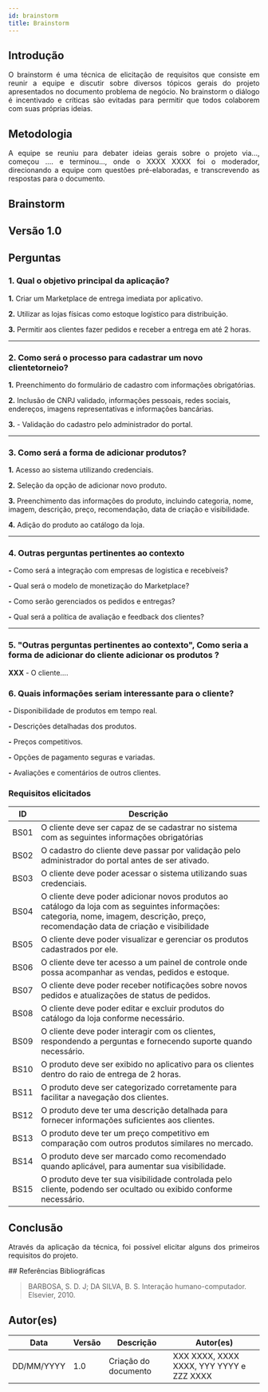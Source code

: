 ```yaml
---
id: brainstorm
title: Brainstorm
---
```

 
## Introdução
<p align = "justify">
O brainstorm é uma técnica de elicitação de requisitos que consiste em reunir a equipe e discutir sobre diversos tópicos gerais do projeto apresentados no documento problema de negócio. No brainstorm o diálogo é incentivado e críticas são evitadas para permitir que todos colaborem com suas próprias ideias.
</p>
 
## Metodologia
<p align = "justify">
A equipe se reuniu para debater ideias gerais sobre o projeto via..., começou .... e terminou..., onde o XXXX XXXX foi o moderador, direcionando a equipe com questões pré-elaboradas, e transcrevendo as respostas para o documento.
</p>
 
## Brainstorm
 
## Versão 1.0
 
## Perguntas
 
### 1. Qual o objetivo principal da aplicação?
 
<p align = "justify">
<b>1.</b> Criar um Marketplace de entrega imediata por aplicativo.
</p>
 
<b>2.</b> Utilizar as lojas físicas como estoque logístico para distribuição. 
 
<b>3.</b> Permitir aos clientes fazer pedidos e receber a entrega em até 2 horas.
</p>
 
---
 
### 2. Como será o processo para cadastrar um novo clientetorneio?
 
<p align = "justify">
<b>1.</b> Preenchimento do formulário de cadastro com informações obrigatórias.
 
<b>2.</b> Inclusão de CNPJ validado, informações pessoais, redes sociais, endereços, imagens representativas e informações bancárias.

<b>3.</b> - Validação do cadastro pelo administrador do portal.
  
---
 
### 3. Como será a forma de adicionar produtos?
 
<p align = "justify">
<b>1.</b> Acesso ao sistema utilizando credenciais.
</p>
 
<p align = "justify">
<b>2.</b> Seleção da opção de adicionar novo produto.
</p>
 
<b>3.</b> Preenchimento das informações do produto, incluindo categoria, nome, imagem, descrição, preço, recomendação, data de criação e visibilidade.
 
<b>4.</b> Adição do produto ao catálogo da loja.

 
---
 
### 4. Outras perguntas pertinentes ao contexto

<p align = "justify">
<b>-</b> Como será a integração com empresas de logística e recebíveis?
 
<b>-</b> Qual será o modelo de monetização do Marketplace?
 
<b>-</b> Como serão gerenciados os pedidos e entregas?

<b>-</b> Qual será a política de avaliação e feedback dos clientes?
 
---
 
### 5. "Outras perguntas pertinentes ao contexto", Como seria a forma de adicionar do cliente adicionar os produtos ?
<p align = "justify">
<b>XXX</b> - O cliente....
</p>
 
### 6. Quais informações seriam interessante para o cliente?
<p align = "justify">
   <b>-</b> Disponibilidade de produtos em tempo real.
   
   <b>-</b> Descrições detalhadas dos produtos.

   <b>-</b> Preços competitivos.

   <b>-</b> Opções de pagamento seguras e variadas.

   <b>-</b> Avaliações e comentários de outros clientes.
</p>
 
### Requisitos elicitados
 
|ID|Descrição|
|----|-------------|
|BS01| O cliente deve ser capaz de se cadastrar no sistema com as seguintes informações obrigatórias|
|BS02| O cadastro do cliente deve passar por validação pelo administrador do portal antes de ser ativado.|
|BS03| O cliente deve poder acessar o sistema utilizando suas credenciais.|
|BS04| O cliente deve poder adicionar novos produtos ao catálogo da loja com as seguintes informações: categoria, nome, imagem, descrição, preço, recomendação data de criação e visibilidade|
|BS05| O cliente deve poder visualizar e gerenciar os produtos cadastrados por ele.|
|BS06| O cliente deve ter acesso a um painel de controle onde possa acompanhar as vendas, pedidos e estoque.|
|BS07| O cliente deve poder receber notificações sobre novos pedidos e atualizações de status de pedidos.|
|BS08| O cliente deve poder editar e excluir produtos do catálogo da loja conforme necessário.|
|BS09| O cliente deve poder interagir com os clientes, respondendo a perguntas e fornecendo suporte quando necessário.|
|BS10| O produto deve ser exibido no aplicativo para os clientes dentro do raio de entrega de 2 horas.|
|BS11| O produto deve ser categorizado corretamente para facilitar a navegação dos clientes.|
|BS12| O produto deve ter uma descrição detalhada para fornecer informações suficientes aos clientes.|
|BS13| O produto deve ter um preço competitivo em comparação com outros produtos similares no mercado.|
|BS14| O produto deve ser marcado como recomendado quando aplicável, para aumentar sua visibilidade.|
|BS15| O produto deve ter sua visibilidade controlada pelo cliente, podendo ser ocultado ou exibido conforme necessário.|
 
## Conclusão
<p align = "justify">
Através da aplicação da técnica, foi possível elicitar alguns dos primeiros requisitos do projeto.
</p>
## Referências Bibliográficas
 
> BARBOSA, S. D. J; DA SILVA, B. S. Interação humano-computador. Elsevier, 2010.
 
 
## Autor(es)
| Data | Versão | Descrição | Autor(es) |
| -- | -- | -- | -- |
| DD/MM/YYYY | 1.0 | Criação do documento | XXX XXXX, XXXX XXXX, YYY YYYY e ZZZ XXXX |
